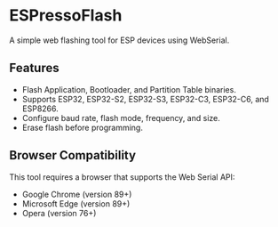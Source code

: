 # ESPressoFlash

A simple web flashing tool for ESP devices using WebSerial.

## Features

*   Flash Application, Bootloader, and Partition Table binaries.
*   Supports ESP32, ESP32-S2, ESP32-S3, ESP32-C3, ESP32-C6, and ESP8266.
*   Configure baud rate, flash mode, frequency, and size.
*   Erase flash before programming.


## Browser Compatibility

This tool requires a browser that supports the Web Serial API:

*   Google Chrome (version 89+)
*   Microsoft Edge (version 89+)
*   Opera (version 76+)

